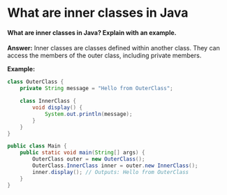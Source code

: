 # What are inner classes in Java

#### What are inner classes in Java? Explain with an example.

**Answer:** Inner classes are classes defined within another class. They can access the members of the outer class, including private members.

**Example:**

```java
class OuterClass {
    private String message = "Hello from OuterClass";

    class InnerClass {
        void display() {
            System.out.println(message);
        }
    }
}

public class Main {
    public static void main(String[] args) {
        OuterClass outer = new OuterClass();
        OuterClass.InnerClass inner = outer.new InnerClass();
        inner.display(); // Outputs: Hello from OuterClass
    }
}
```
